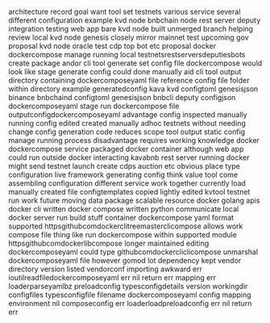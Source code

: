 architecture record goal want tool set testnets various service several different configuration example kvd node bnbchain node rest server deputy integration testing web app bare kvd node built unmerged branch helping review local kvd node genesis closely mirror mainnet test upcoming gov proposal kvd node oracle test cdp top bot etc proposal docker dockercompose manage running local testnetsrestserversdeputiesbots create package andor cli tool generate set config file dockercompose would look like stage generate config could done manually aid cli tool output directory containing dockercomposeyaml file reference config file folder within directory example generatedconfig kava kvd configtoml genesisjson binance bnbchaind configtoml genesisjson bnbcli deputy configjson dockercomposeyaml stage run dockercompose file outputconfigdockercomposeyaml advantage config inspected manually running config edited created manually adhoc testnets without needing change config generation code reduces scope tool output static config manage running process disadvantage requires working knowledge docker dockercompose service packaged docker container although web app could run outside docker interacting kavabnb rest server running docker might send testnet launch create cdps auction etc obvious place type configuration live framework generating config think value tool come assembling configuration different service work together currently load manually created file configtemplates copied lightly edited kvtool testnet run work future moving data package scalable resource docker golang apis docker cli written docker compose written python communicate local docker server run build stuff container dockercompose yaml format supported httpsgithubcomdockerclitreemasterclicompose allows work compose file thing like run dockercompose within supported module httpsgithubcomdockerlibcompose longer maintained editing dockercomposeyaml could type githubcomdockercliclicompose unmarshal dockercomposeyaml file however gomod lot dependency kept vendor directory version listed vendorconf importing awkward err ioutilreadfiledockercomposeyaml err nil return err mapping err loaderparseyamlbz preloadconfig typesconfigdetails version workingdir configfiles typesconfigfile filename dockercomposeyaml config mapping environment nil composeconfig err loaderloadpreloadconfig err nil return err